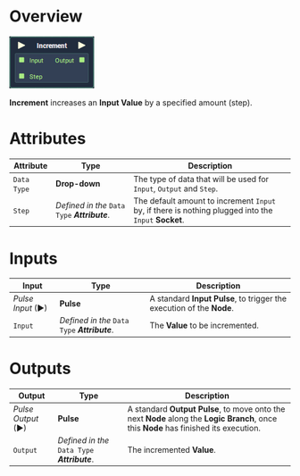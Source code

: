 # Overview

![](../../../.gitbook/assets/node-increment.png)

**Increment** increases an **Input Value** by a specified amount (step).

# Attributes

|Attribute|Type|Description|
|---|---|---|
|`Data Type`|**Drop-down**|The type of data that will be used for `Input`, `Output` and `Step`.|
|`Step`|*Defined in the* `Data Type` ***Attribute***.|The default amount to increment `Input` by, if there is nothing plugged into the `Input` **Socket**.|

# Inputs

|Input|Type|Description|
|---|---|---|
|*Pulse Input* (►)|**Pulse**|A standard **Input Pulse**, to trigger the execution of the **Node**.|
|`Input`|*Defined in the* `Data Type` ***Attribute***.|The **Value** to be incremented.|

# Outputs

|Output|Type|Description|
|---|---|---|
|*Pulse Output* (►)|**Pulse**|A standard **Output Pulse**, to move onto the next **Node** along the **Logic Branch**, once this **Node** has finished its execution.|
|`Output`|*Defined in the* `Data Type` ***Attribute***.|The incremented **Value**.|